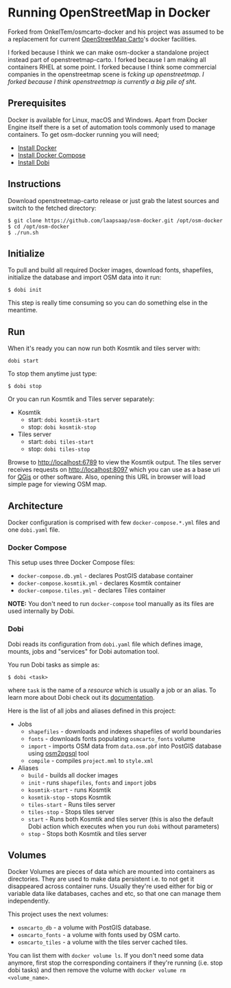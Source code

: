 # Running OpenStreetMap in Docker

Forked from OnkelTem/osmcarto-docker and his project was assumed to be a replacement for current [OpenStreetMap Carto](https://github.com/gravitystorm/openstreetmap-carto)'s docker facilities. 

I forked because I think we can make osm-docker a standalone project instead part of openstreetmap-carto.
I forked because I am making all containers RHEL at some point.
I forked because I think some commercial companies in the openstreetmap scene is f*cking up openstreetmap.
I forked because I think openstreetmap is currently a big pile of sh*t.

## Prerequisites

Docker is available for Linux, macOS and Windows. Apart from Docker Engine itself there is a set of automation tools
commonly used to manage containers. To get osm-docker running you will need; 

* [Install Docker](https://docs.docker.com/engine/installation/)
* [Install Docker Compose](https://docs.docker.com/compose/install/)
* [Install Dobi](https://dnephin.github.io/dobi/install.html)

## Instructions
 
Download openstreetmap-carto release or just grab the latest sources and switch to the fetched directory:

```
$ git clone https://github.com/laapsaap/osm-docker.git /opt/osm-docker
$ cd /opt/osm-docker
$ ./run.sh
```

## Initialize

To pull and build all required Docker images, download fonts, shapefiles, initialize the database and import OSM data into it run: 
```
$ dobi init
```
This step is really time consuming so you can do something else in the meantime. 

## Run

When it's ready you can now run both Kosmtik and tiles server with:
```
dobi start
```
To stop them anytime just type:
```
$ dobi stop
```

Or you can run Kosmtik and Tiles server separately:

* Kosmtik
  * start: `dobi kosmtik-start`
  * stop: `dobi kosmtik-stop`
* Tiles server
  * start: `dobi tiles-start`
  * stop: `dobi tiles-stop`

Browse to [http://localhost:6789](http://localhost:6789) to view the Kosmtik output. The tiles server receives requests 
on [http://localhost:8097](http://localhost:8097) which you can use as a base uri for [QGis](https://www.qgis.org) 
or other software. Also, opening this URL in browser will load simple page for viewing OSM map.

## Architecture

Docker configuration is comprised with few `docker-compose.*.yml` files and one `dobi.yaml` file.

### Docker Compose

This setup uses three Docker Compose files:

* `docker-compose.db.yml` - declares PostGIS database container
* `docker-compose.kosmtik.yml` - declares Kosmtik container
* `docker-compose.tiles.yml` - declares Tiles container

**NOTE:** You don't need to run `docker-compose` tool manually as its files are used internally by Dobi.

### Dobi

Dobi reads its configuration from `dobi.yaml` file which defines image, mounts, jobs and "services" for Dobi automation tool.

You run Dobi tasks as simple as:
```
$ dobi <task>
```
where `task` is the name of a *resource* which is usually a job or an alias. To learn more about Dobi check out its [documentation](https://dnephin.github.io/dobi/).

Here is the list of all jobs and aliases defined in this project: 

* Jobs
  * `shapefiles` - downloads and indexes shapefiles of world boundaries
  * `fonts` - downloads fonts populating `osmcarto_fonts` volume
  * `import` - imports OSM data from `data.osm.pbf` into PostGIS database using [osm2pgsql](https://github.com/openstreetmap/osm2pgsql) tool
  * `compile` - compiles `project.mml` to `style.xml`
* Aliases
  * `build` - builds all docker images
  * `init` - runs `shapefiles`, `fonts` and `import` jobs
  * `kosmtik-start` - runs Kosmtik
  * `kosmtik-stop` - stops Kosmtik
  * `tiles-start` - Runs tiles server
  * `tiles-stop` - Stops tiles server
  * `start` - Runs both Kosmtik and tiles server (this is also the default Dobi action which executes when you run `dobi` without parameters) 
  * `stop` - Stops both Kosmtik and tiles server

## Volumes

Docker Volumes are pieces of data which are mounted into containers as directories. They are used to make data persistent i.e. to not get it disappeared
across container runs. Usually they're used either for big or variable data like databases, caches and etc, so that one can manage them
independently.

This project uses the next volumes:

* `osmcarto_db` - a volume with PostGIS database.
* `osmcarto_fonts` - a volume with fonts used by OSM carto.
* `osmcarto_tiles` - a volume with the tiles server cached tiles.

You can list them with `docker volume ls`. If you don't need some data anymore, first stop the corresponding containers if they're running (i.e. stop dobi tasks) 
and then remove the volume with `docker volume rm <volume_name>`.  

